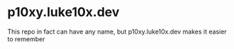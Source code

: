 # p10xy.luke10x.dev
This repo in fact can have any name, but p10xy.luke10x.dev makes it easier to remember

